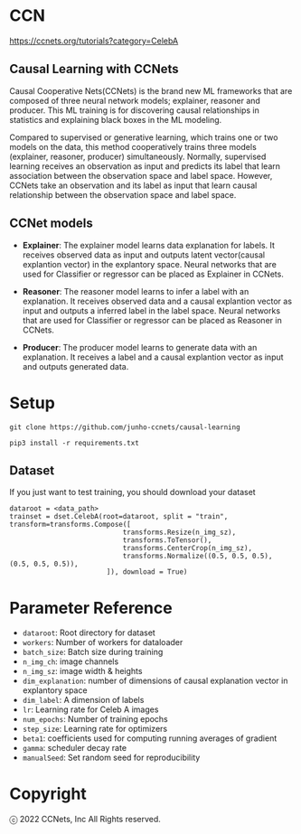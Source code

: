 # CCN
  https://ccnets.org/tutorials?category=CelebA
  
## Causal Learning with CCNets

Causal Cooperative Nets(CCNets) is the brand new ML frameworks that are composed of three neural network models; explainer, reasoner and producer. This ML training is for discovering causal relationships in statistics and explaining black boxes in the ML modeling. 

Compared to supervised or generative learning, which trains one or two models on the data, this method cooperatively trains three models (explainer, reasoner, producer) simultaneously. Normally, supervised learning receives an observation as input and predicts its label that learn association between the observation space and label space. However, CCNets take an observation and its label as input that learn causal relationship between the observation space and label space.

## CCNet models
- **Explainer**: The explainer model learns data explanation for labels. It receives observed data as input and outputs latent vector(causal explantion vector) in the explantory space. Neural networks that are used for Classifier or regressor can be placed as Explainer in CCNets.

- **Reasoner**: The reasoner model learns to infer a label with an explanation. It receives observed data and a causal explantion vector as input and outputs a inferred label in the label space. Neural networks that are used for Classifier or regressor can be placed as Reasoner in CCNets.

- **Producer**: The producer model learns to generate data with an explanation. It receives a label and a causal explantion vector as input and outputs generated data.

# Setup
```
git clone https://github.com/junho-ccnets/causal-learning

pip3 install -r requirements.txt
```

## Dataset
If you just want to test training, you should download your dataset
```
dataroot = <data_path>
trainset = dset.CelebA(root=dataroot, split = "train", transform=transforms.Compose([
                            transforms.Resize(n_img_sz),
                            transforms.ToTensor(),
                            transforms.CenterCrop(n_img_sz),
                            transforms.Normalize((0.5, 0.5, 0.5), (0.5, 0.5, 0.5)),
                        ]), download = True)
```
  
# Parameter Reference
- `dataroot`: Root directory for dataset
- `workers`: Number of workers for dataloader
- `batch_size`: Batch size during training
- `n_img_ch`: image channels
- `n_img_sz`: image width & heights
- `dim_explanation`: number of dimensions of causal explanation vector in explantory space
- `dim_label`: A dimension of labels
- `lr`: Learning rate for Celeb A images
- `num_epochs`: Number of training epochs
- `step_size`: Learning rate for optimizers
- `beta1`: coefficients used for computing running averages of gradient
- `gamma`: scheduler decay rate
- `manualSeed`: Set random seed for reproducibility

# Copyright
ⓒ 2022 CCNets, Inc All Rights reserved.
